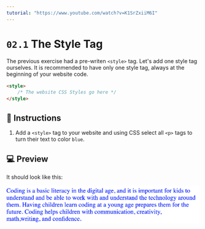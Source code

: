 ```yaml
---
tutorial: "https://www.youtube.com/watch?v=K1SrZxiiM6I"
---
```


# `02.1` The Style Tag

The previous exercise had a pre-writen `<style>` tag.
Let's add one style tag ourselves. It is recommended to have only one style tag, always at the beginning of your website code.

```html
<style>
    /* The website CSS Styles go here */
</style>
```

## 📝 Instructions

1. Add a `<style>` tag to your website and using CSS select all `<p>` tags to turn their text to color `blue`.

## 💻 Preview

It should look like this:

![01 Hello World Exercise Preview](../../.learn/assets/01.1-1.png?raw=true)
